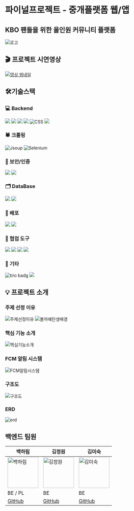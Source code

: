 # 파이널프로젝트 - 중개플랫폼 웹/앱

## KBO 팬들을 위한 올인원 커뮤니티 플랫폼

![로고](src/main/resources/static/img/readme/볼까예로고.png)

## 🎬 프로젝트 시연영상

[![영상 썸네일](src/main/resources/static/img/readme/영상썸네일.png)](https://www.notion.so/getinthere/2338a08b6c0d808a9f2feb1ede96279e?source=copy_link#2338a08b6c0d801bae19c71e9409882f)

## 🛠️기술스택

### 💻 Backend

<img src="https://img.shields.io/badge/Firebase-FFCA28?style=for-the-badge&logo=firebase&logoColor=blacke"> 
<img src="https://img.shields.io/badge/Spring-6DB33F?style=for-the-badge&logo=spring&logoColor=white"> 
<img src="https://img.shields.io/badge/Java-007396?style=for-the-badge&logo=java&logoColor=white">
<img src="https://img.shields.io/badge/HTML5-E34F26?style=for-the-badge&logo=html5&logoColor=white">
<img src="https://img.shields.io/badge/CSS3-1572B6?style=for-the-badge&logo=css3&logoColor=white" alt="CSS">
<img src="https://img.shields.io/badge/Sentry-362D59?style=for-the-badge&logo=sentry&logoColor=white">

### 🕷️ 크롤링

<img src="https://img.shields.io/badge/Jsoup-85C1E9?style=for-the-badge&logoColor=white" alt="Jsoup">
<img src="https://img.shields.io/badge/Selenium-43B02A?style=for-the-badge&logo=selenium&logoColor=white" alt="Selenium">

### 🔐 보안/인증

<img src="https://img.shields.io/badge/JWT-000000?style=for-the-badge&logo=jsonwebtokens&logoColor=white">
<img src="https://img.shields.io/badge/Naver_OAuth-03C75A?style=for-the-badge&logo=naver&logoColor=white">

### 🗂 DataBase

<img src="https://img.shields.io/badge/H2_Console-4479A1?style=for-the-badge&logo=h2&logoColor=white"/>
<img src="https://img.shields.io/badge/MySQL-4479A1?style=for-the-badge&logo=MySQL&logoColor=white"/>

### 🚀 배포

<img src="https://img.shields.io/badge/AWS-232F3E?style=for-the-badge&logo=amazonaws&logoColor=white">
<img src="https://img.shields.io/badge/MariaDB-003545?style=for-the-badge&logo=mariadb&logoColor=white">

### 🤝 협업 도구

<img src="https://img.shields.io/badge/Git-F05032?style=for-the-badge&logo=git&logoColor=white"> 
<img src="https://img.shields.io/badge/Notion-000000?style=for-the-badge&logo=notion&logoColor=white">
<img src="https://img.shields.io/badge/Slack-4A154B?style=for-the-badge&logo=slack&logoColor=white">
<img src="https://img.shields.io/badge/Figma-F24E1E?style=for-the-badge&logo=figma&logoColor=white">

### 🧸 기타

<img src="https://img.shields.io/badge/tiro-0F172A?style=for-the-badge&logoColor=white" alt="tiro badg">
<img src="https://img.shields.io/badge/Clova%20Note-03C75A?style=for-the-badge&logo=naver&logoColor=white">

## 💡 프로젝트 소개

### 주제 선정 이유

![주제선정이유](src/main/resources/static/img/readme/주제선정이유.png)
![볼까예탄생배경](src/main/resources/static/img/readme/볼까예탄생배경.png)

### 핵심 기능 소개

![핵심기능소개](src/main/resources/static/img/readme/핵심기능소개.png)

### FCM 알림 시스템

![FCM알림시스템](src/main/resources/static/img/readme/FCM알림.png)

### 구조도

![구조도](src/main/resources/static/img/readme/구조도.png)

### ERD

![erd](src/main/resources/static/img/readme/ERD.png)

## 백엔드 팀원

<table>
  <thead>
    <tr>
      <th>백하림</th>
      <th>김정원</th>
      <th>김미숙</th>
    </tr>
  </thead>
  <tbody>
    <tr>
      <td><img src="https://avatars.githubusercontent.com/u/143974982?v=4" alt="백하림" width="100" /></td>
      <td><img src="https://avatars.githubusercontent.com/u/203729981?v=4" alt="김정원" width="100" /></td>
      <td><img src="https://avatars.githubusercontent.com/u/203644415?v=4" alt="김미숙" width="100" /></td>
    </tr>
    <tr>
      <td>BE / PL</td>
      <td>BE</td>
      <td>BE</td>
    </tr>
    <tr>
      <td><a href="https://github.com/harimmon">GitHub</a></td>
      <td><a href="https://github.com/hahamik">GitHub</a></td>
      <td><a href="https://github.com/parangdajavous">GitHub</a></td>
    </tr>
  </tbody>
</table>

